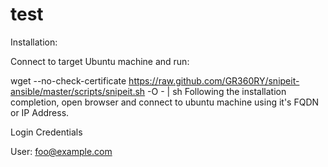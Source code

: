 # test

Installation:

Connect to target Ubuntu machine and run:

wget --no-check-certificate https://raw.github.com/GR360RY/snipeit-ansible/master/scripts/snipeit.sh -O - | sh
Following the installation completion, open browser and connect to ubuntu machine using it's FQDN or IP Address.

Login Credentials

User: foo@example.com
